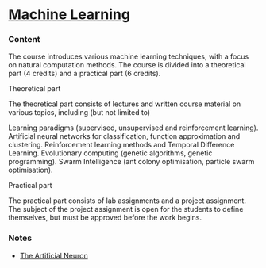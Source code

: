 # [Machine Learning](http://www.uu.se/en/admissions/master/selma/kursplan/?kpid=31376&type=1)

### Content
The course introduces various machine learning techniques, with a focus on natural computation methods. The course is divided into a theoretical part (4 credits) and a practical part (6 credits).

Theoretical part

The theoretical part consists of lectures and written course material on various topics, including (but not limited to)

Learning paradigms (supervised, unsupervised and reinforcement learning).
Artificial neural networks for classification, function approximation and clustering.
Reinforcement learning methods and Temporal Difference Learning.
Evolutionary computing (genetic algorithms, genetic programming).
Swarm Intelligence (ant colony optimisation, particle swarm optimisation).

Practical part

The practical part consists of lab assignments and a project assignment. The subject of the project assignment is open for the students to define themselves, but must be approved before the work begins.

### Notes
  - [The Artificial Neuron](2018-01-26-the-artificial-neuron.md)

